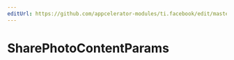 ```yaml
---
editUrl: https://github.com/appcelerator-modules/ti.facebook/edit/master/apidoc/Facebook.yml
---
```

# SharePhotoContentParams

<TypeHeader/>

<ApiDocs/>
